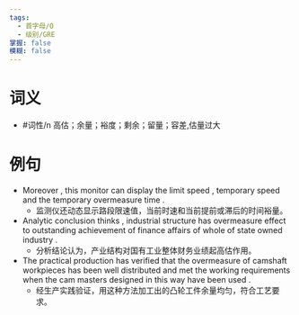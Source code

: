 ```yaml
---
tags:
  - 首字母/O
  - 级别/GRE
掌握: false
模糊: false
---
```

# 词义
- #词性/n  高估；余量；裕度；剩余；留量；容差,估量过大
# 例句
- Moreover , this monitor can display the limit speed , temporary speed and the temporary overmeasure time .
	- 监测仪还动态显示路段限速值，当前时速和当前提前或滞后的时间裕量。
- Analytic conclusion thinks , industrial structure has overmeasure effect to outstanding achievement of finance affairs of whole of state owned industry .
	- 分析结论认为，产业结构对国有工业整体财务业绩起高估作用。
- The practical production has verified that the overmeasure of camshaft workpieces has been well distributed and met the working requirements when the cam masters designed in this way have been used .
	- 经生产实践验证，用这种方法加工出的凸轮工件余量均匀，符合工艺要求。
